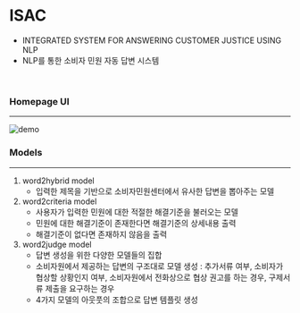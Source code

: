 # ISAC

* INTEGRATED SYSTEM FOR ANSWERING CUSTOMER JUSTICE USING NLP
* NLP를 통한 소비자 민원 자동 답변 시스템

<br>

### Homepage UI

---

![demo](/img/demo.png)<br>

### Models

---

1. word2hybrid model
   * 입력한 제목을 기반으로 소비자민원센터에서 유사한 답변을 뽑아주는 모델
2. word2criteria model
   * 사용자가 입력한 민원에 대한 적절한 해결기준을 불러오는 모델
   * 민원에 대한 해결기준이 존재한다면 해결기준의 상세내용 출력
   * 해결기준이 없다면 존재하지 않음을 출력
3. word2judge model
   * 답변 생성을 위한 다양한 모델들의 집합
   * 소비자원에서 제공하는 답변의 구조대로 모델 생성 :  추가서류 여부, 소비자가 협상할 상황인지 여부, 소비자원에서 전화상으로 협상 권고를 하는 경우, 구제서류 제출을 요구하는 경우
   * 4가지 모델의 아웃풋의 조합으로 답변 템플릿 생성

<br>